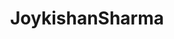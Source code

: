 ---
title: JoykishanSharma
github: https://github.com/JoykishanSharma
mode: light
transition: 3s
archetype:
  - Little Bit of Everything
---
